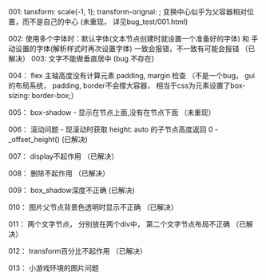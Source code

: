 001:   tansform: scale(-1, 1); transform-orignal: ; 变换中心似乎为父容器相对位置，而不是自己的中心 (未重现， 详见bug_test/001.html)

002:   使用多个字体时：默认字体(文本节点创建时就设置一个准备好的字体) 和 手动设置的字体(解析样式时再次设置字体) 一致会报错，不一致有可能会报错 （已解决）
003:   文字不能做垂直居中   (bug 不存在)

004： flex 主轴高度没有计算元素 padding, margin 检查 （不是一个bug， gui的布局系统， padding, border不会撑大容器， 相当于css为元素设置了box-sizing: border-box;）

005： box-shadow - 显示在节点上面,没有在节点下面 （未重现）

006： 滚动问题 - 现滚动时获取 height: auto 的子节点高度返回 0 - _offset_height()    (已解决)

007： display不起作用   （已解决）

008： 删除不起作用 （已解决）

009： box_shadow深度不正确 (已解决)

010： 图片父节点背景色透明时显示不正确 （已解决）

011： 两个文字节点， 分别放在两个div中， 第二个文字节点布局不正确 （已解决）

012： transform百分比不起作用 （已解决）

013： 小游戏环境的图片问题